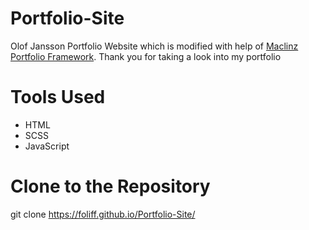 # Portfolio-Site
Olof Jansson Portfolio Website which is modified with help of [Maclinz Portfolio Framework](https://github.com/Maclinz/JS_CSS_PortfolioProject).
Thank you for taking a look into my portfolio

# Tools Used
- HTML
- SCSS
- JavaScript

# Clone to the Repository
 git clone https://foliff.github.io/Portfolio-Site/
